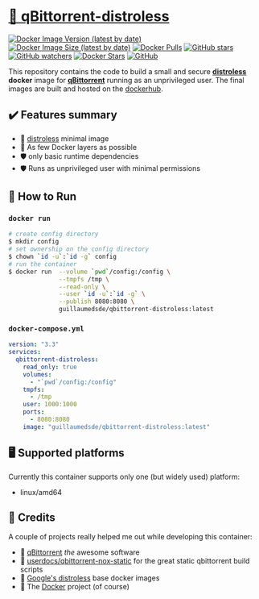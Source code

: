 # [🐋 qBittorrent-distroless](https://github.com/guillaumedsde/qbittorrent-distroless)

[![Docker Image Version (latest by date)](https://img.shields.io/docker/v/guillaumedsde/qbittorrent-distroless)](https://hub.docker.com/r/guillaumedsde/qbittorrent-distroless/tags)
[![Docker Image Size (latest by date)](https://img.shields.io/docker/image-size/guillaumedsde/qbittorrent-distroless)](https://hub.docker.com/r/guillaumedsde/qbittorrent-distroless)
[![Docker Pulls](https://img.shields.io/docker/pulls/guillaumedsde/qbittorrent-distroless)](https://hub.docker.com/r/guillaumedsde/qbittorrent-distroless)
[![GitHub stars](https://img.shields.io/github/stars/guillaumedsde/qbittorrent-distroless?label=Github%20stars)](https://github.com/guillaumedsde/qbittorrent-distroless)
[![GitHub watchers](https://img.shields.io/github/watchers/guillaumedsde/qbittorrent-distroless?label=Github%20Watchers)](https://github.com/guillaumedsde/qbittorrent-distroless)
[![Docker Stars](https://img.shields.io/docker/stars/guillaumedsde/qbittorrent-distroless)](https://hub.docker.com/r/guillaumedsde/qbittorrent-distroless)
[![GitHub](https://img.shields.io/github/license/guillaumedsde/qbittorrent-distroless)](https://github.com/guillaumedsde/qbittorrent-distroless/blob/master/LICENSE.md)

This repository contains the code to build a small and secure **[distroless](https://github.com/GoogleContainerTools/distroless)** **docker** image for **[qBittorrent](https://github.com/qBittorrent/qBittorrent)** running as an unprivileged user.
The final images are built and hosted on the [dockerhub](https://hub.docker.com/r/guillaumedsde/qbittorrent-distroless).
## ✔️ Features summary

- 🥑 [distroless](https://github.com/GoogleContainerTools/distroless) minimal image
- 🤏 As few Docker layers as possible
- 🛡️ only basic runtime dependencies
- 🛡️ Runs as unprivileged user with minimal permissions

## 🏁 How to Run

### `docker run`

```bash
# create config directory
$ mkdir config
# set ownership on the config directory
$ chown `id -u`:`id -g` config
# run the container
$ docker run  --volume `pwd`/config:/config \
              --tmpfs /tmp \
              --read-only \
              --user `id -u`:`id -g` \
              --publish 8080:8080 \
              guillaumedsde/qbittorrent-distroless:latest
```

### `docker-compose.yml`

```yaml
version: "3.3"
services:
  qbittorrent-distroless:
    read_only: true
    volumes:
      - "`pwd`/config:/config"
    tmpfs:
      - /tmp
    user: 1000:1000
    ports:
      - 8080:8080
    image: "guillaumedsde/qbittorrent-distroless:latest"
```

## 🖥️ Supported platforms

Currently this container supports only one (but widely used) platform:

- linux/amd64

## 🙏 Credits

A couple of projects really helped me out while developing this container:

- 💽 [qBittorrent](https://github.com/qBittorrent/qBittorrent) _the_ awesome software
- 💽 [userdocs/qbittorrent-nox-static](https://github.com/userdocs/qbittorrent-nox-static) for the great static qbittorrent build scripts
- 🥑 [Google's distroless](https://github.com/GoogleContainerTools/distroless) base docker images
- 🐋 The [Docker](https://github.com/docker) project (of course)
